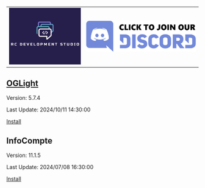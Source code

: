 <table style="border: 0px">
<tr style="border: 0px">
<td style="width: 40%; border: 0px"><img src="images/logo2.png"  width="100%"></td>
<td style="width: 100%; border: 0px"><a href="https://discord.gg/uYrytKfeGT" target="_blank"><img src="images/discord.png"  width="100%"></a>
</td>
</tr>
</table>

## [OGLight](https://github.com/igoptx/ogameTools/tree/main/OGLight)

Version: 5.7.4

Last Update: 2024/10/11 14:30:00

[Install](https://github.com/igoptx/ogameTools/blob/main/OGLight/OGLight.user.js)

## InfoCompte

Version: 11.1.5

Last Update: 2024/07/08 16:30:00

[Install](https://github.com/igoptx/ogameTools/raw/main/InfoCompte/InfoCompte.user.js)